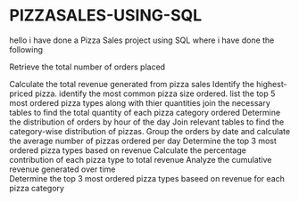 # PIZZASALES-USING-SQL
hello 
i have done a Pizza Sales project using SQL where i have done the following

Retrieve the total number of orders placed

Calculate the total revenue generated from pizza sales
Identify the highest-priced pizza.
identify the most common pizza size ordered.
list the top 5 most ordered pizza types along with thier quantities
join the necessary tables to find the total quantity of each pizza category ordered
Determine the distribution of orders by hour of the day
Join relevant tables to find the category-wise distribution of pizzas.
Group the orders by date and calculate the average number of pizzas ordered per day
Determine the top 3 most ordered pizza types based on revenue
Calculate the percentage contribution of each pizza type to total revenue 
Analyze the cumulative revenue generated over time  
Determine the top 3 most ordered pizza types baseed on revenue for each pizza category
